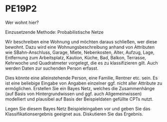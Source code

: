 # PE19P2
Wer wohnt hier?

Einzusetzende Methode: Probabilistische Netze

Wir beschreiben eine Wohnung und möchten daraus schließen, wer diese bewohnt. Dazu wird eine Wohnungsbeschreibung anhand von Attributen wie SBahn-Anschluss, Garage, Miete, Nebenkosten, Alter, Aufzug, Lage, Entfernung zum Arbeitsplatz, Kaution, Küche, Bad, Balkon, Terrasse, Kehrwoche und Quadratmeter vorgelegt, die es zu klassifizieren gilt.
Auch werden Daten zur suchenden Person erfasst. 

Dies könnte eine alleinstehende Person, eine Familie, Rentner etc. sein. 
Es ist eine beliebige Eingabe von Angaben einzelner ggf. nicht aller Attribute zu ermöglichen.
Erstellen Sie ein Bayes Netz, welches die Zusammenhänge (auf Basis von Hintergrundwissen und ggf. auch Allgemeinwissen) modelliert und plausibel auf Basis der Beispieldaten gefüllte CPTs nutzt.

Legen Sie diesem Bayes Netz Beispieleingaben vor und geben Sie das Klassifikationsergebnis geeignet aus. Diskutieren Sie das Ergebnis.
